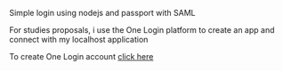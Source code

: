 Simple login using nodejs and passport with SAML

For studies proposals, i use the One Login platform to create an app and connect with my localhost application

To create One Login account [click here](https://www.onelogin.com/free-trial)
